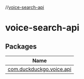 //[voice-search-api](index.md)

# voice-search-api

## Packages

| Name |
|---|
| [com.duckduckgo.voice.api](voice-search-api/com.duckduckgo.voice.api/index.md) |
